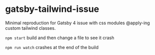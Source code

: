 # gatsby-tailwind-issue
Minimal reproduction for Gatsby 4 issue with css modules @apply-ing custom tailwind classes. 

`npm start` build and then change a file to see it crash

`npm run watch` crashes at the end of the build
